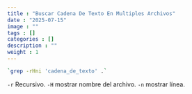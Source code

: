 ```yaml
---
title : "Buscar Cadena De Texto En Multiples Archivos"
date : "2025-07-15"
image : ""
tags : []
categories : []
description : ""
weight : 1
---
```




```sh
`grep -rHni 'cadena_de_texto' .`
```

`-r` Recursivo.
`-H` mostrar nombre del archivo.
`-n` mostrar línea.
